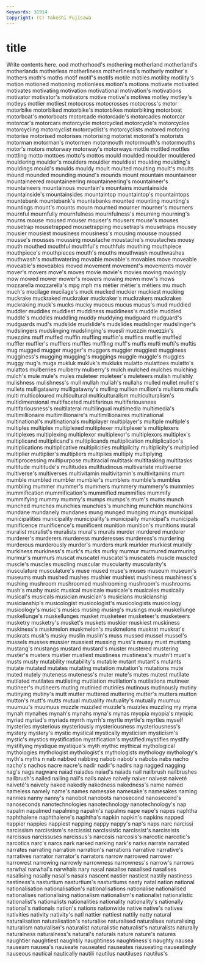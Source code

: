 ```yaml
---
Keywords: 31914 
Copyright: (C) Takeshi Fujisawa
---
```


# title

Write contents here.
ood motherhood's mothering motherland motherland's motherlands motherless motherliness
motherliness's motherly mother's mothers moth's moths motif motif's motifs motile
motiles motility motility's motion motioned motioning motionless motion's motions motivate
motivated motivates motivating motivation motivational motivation's motivations motivator motivator's motivators
motive motive's motives motley motley's motleys motlier motliest motocross motocrosses
motocross's motor motorbike motorbiked motorbike's motorbikes motorbiking motorboat motorboat's motorboats
motorcade motorcade's motorcades motorcar motorcar's motorcars motorcycle motorcycled motorcycle's motorcycles
motorcycling motorcyclist motorcyclist's motorcyclists motored motoring motorise motorised motorises motorising
motorist motorist's motorists motorman motorman's motormen motormouth motormouth's motormouths motor's
motors motorway motorway's motorways mottle mottled mottles mottling motto mottoes
motto's mottos mould moulded moulder mouldered mouldering moulder's moulders mouldier
mouldiest moulding moulding's mouldings mould's moulds mouldy moult moulted moulting
moult's moults mound mounded mounding mound's mounds mount mountain mountaineer
mountaineered mountaineering mountaineering's mountaineer's mountaineers mountainous mountain's mountains mountainside mountainside's
mountainsides mountaintop mountaintop's mountaintops mountebank mountebank's mountebanks mounted mounting mounting's
mountings mount's mounts mourn mourned mourner mourner's mourners mournful mournfully
mournfulness mournfulness's mourning mourning's mourns mouse moused mouser mouser's mousers
mouse's mouses mousetrap mousetrapped mousetrapping mousetrap's mousetraps mousey mousier mousiest
mousiness mousiness's mousing mousse moussed mousse's mousses moussing moustache moustache's
moustaches mousy mouth mouthed mouthful mouthful's mouthfuls mouthing mouthpiece mouthpiece's
mouthpieces mouth's mouths mouthwash mouthwashes mouthwash's mouthwatering movable movable's movables
move moveable moveable's moveables moved movement movement's movements mover mover's
movers move's moves movie movie's movies moving movingly mow mowed
mower mower's mowers mowing mown mow's mows mozzarella mozzarella's mpg
mph ms métier métier's métiers mu much much's mucilage mucilage's
muck mucked muckier muckiest mucking muckrake muckraked muckraker muckraker's muckrakers
muckrakes muckraking muck's mucks mucky mucous mucus mucus's mud muddied
muddier muddies muddiest muddiness muddiness's muddle muddled muddle's muddles muddling
muddy muddying mudguard mudguard's mudguards mud's mudslide mudslide's mudslides mudslinger
mudslinger's mudslingers mudslinging mudslinging's muesli muezzin muezzin's muezzins muff muffed
muffin muffing muffin's muffins muffle muffled muffler muffler's mufflers muffles
muffling muff's muffs mufti mufti's muftis mug mugged mugger mugger's
muggers muggier muggiest mugginess mugginess's mugging mugging's muggings muggle muggle's
muggles muggy mug's mugs mukluk mukluk's mukluks mulatto mulattoes mulatto's
mulattos mulberries mulberry mulberry's mulch mulched mulches mulching mulch's mule
mule's mules muleteer muleteer's muleteers mulish mulishly mulishness mulishness's mull
mullah mullah's mullahs mulled mullet mullet's mullets mulligatawny mulligatawny's mulling
mullion mullion's mullions mulls multi multicoloured multicultural multiculturalism multiculturalism's multidimensional
multifaceted multifarious multifariousness multifariousness's multilateral multilingual multimedia multimedia's multimillionaire multimillionaire's
multimillionaires multinational multinational's multinationals multiplayer multiplayer's multiple multiple's multiples multiplex
multiplexed multiplexer multiplexer's multiplexers multiplexes multiplexing multiplexor multiplexor's multiplexors multiplex's
multiplicand multiplicand's multiplicands multiplication multiplication's multiplications multiplicative multiplicities multiplicity multiplicity's
multiplied multiplier multiplier's multipliers multiplies multiply multiplying multiprocessing multipurpose multiracial
multitask multitasking multitasks multitude multitude's multitudes multitudinous multivariate multiverse multiverse's
multiverses multivitamin multivitamin's multivitamins mum mumble mumbled mumbler mumbler's mumblers
mumble's mumbles mumbling mummer mummer's mummers mummery mummery's mummies mummification
mummification's mummified mummifies mummify mummifying mummy mummy's mumps mumps's mum's
mums munch munched munches munchies munchies's munching munchkin munchkins mundane
mundanely mundanes mung munged munging mungs municipal municipalities municipality municipality's
municipally municipal's municipals munificence munificence's munificent munition munition's munitions mural
muralist muralist's muralists mural's murals murder murdered murderer murderer's murderers
murderess murderesses murderess's murdering murderous murderously murder's murders murk murkier
murkiest murkily murkiness murkiness's murk's murks murky murmur murmured murmuring
murmur's murmurs muscat muscatel muscatel's muscatels muscle muscled muscle's muscles
muscling muscular muscularity muscularity's musculature musculature's muse mused muse's muses
museum museum's museums mush mushed mushes mushier mushiest mushiness mushiness's
mushing mushroom mushroomed mushrooming mushroom's mushrooms mush's mushy music musical
musicale musicale's musicales musically musical's musicals musician musician's musicians musicianship
musicianship's musicologist musicologist's musicologists musicology musicology's music's musics musing musing's
musings musk muskellunge muskellunge's muskellunges musket musketeer musketeer's musketeers musketry
musketry's musket's muskets muskier muskiest muskiness muskiness's muskmelon muskmelon's muskmelons
muskrat muskrat's muskrats musk's musky muslin muslin's muss mussed mussel
mussel's mussels musses mussier mussiest mussing muss's mussy must mustang
mustang's mustangs mustard mustard's muster mustered mustering muster's musters mustier
mustiest mustiness mustiness's mustn't must's musts musty mutability mutability's mutable
mutant mutant's mutants mutate mutated mutates mutating mutation mutation's mutations
mute muted mutely muteness muteness's muter mute's mutes mutest mutilate
mutilated mutilates mutilating mutilation mutilation's mutilations mutineer mutineer's mutineers muting
mutinied mutinies mutinous mutinously mutiny mutinying mutiny's mutt mutter muttered
muttering mutter's mutters mutton mutton's mutt's mutts mutual mutuality mutuality's
mutually muumuu muumuu's muumuus muzzle muzzled muzzle's muzzles muzzling my
myna mynah mynahes mynah's mynahs myna's mynas myopia myopia's myopic
myriad myriad's myriads myrrh myrrh's myrtle myrtle's myrtles myself mysteries
mysterious mysteriously mysteriousness mysteriousness's mystery mystery's mystic mystical mystically mysticism
mysticism's mystic's mystics mystification mystification's mystified mystifies mystify mystifying mystique
mystique's myth mythic mythical mythological mythologies mythologist mythologist's mythologists mythology
mythology's myth's myths n nab nabbed nabbing nabob nabob's nabobs
nabs nacho nacho's nachos nacre nacre's nadir nadir's nadirs nag
nagged nagging nag's nags nagware naiad naiades naiad's naiads nail
nailbrush nailbrushes nailbrush's nailed nailing nail's nails naive naively naiver
naivest naiveté naiveté's naivety naked nakedly nakedness nakedness's name named
nameless namely name's names namesake namesake's namesakes naming nannies nanny
nanny's nanobot nanobots nanosecond nanosecond's nanoseconds nanotechnologies nanotechnology nanotechnology's nap
napalm napalmed napalming napalm's napalms nape nape's napes naphtha naphthalene
naphthalene's naphtha's napkin napkin's napkins napped nappier nappies nappiest napping
nappy nappy's nap's naps narc narcissi narcissism narcissism's narcissist narcissistic
narcissist's narcissists narcissus narcissuses narcissus's narcosis narcosis's narcotic narcotic's narcotics
narc's narcs nark narked narking nark's narks narrate narrated narrates
narrating narration narration's narrations narrative narrative's narratives narrator narrator's narrators
narrow narrowed narrower narrowest narrowing narrowly narrowness narrowness's narrow's narrows
narwhal narwhal's narwhals nary nasal nasalise nasalised nasalises nasalising nasally
nasal's nasals nascent nastier nastiest nastily nastiness nastiness's nasturtium nasturtium's
nasturtiums nasty natal nation national nationalisation nationalisation's nationalisations nationalise nationalised
nationalises nationalising nationalism nationalism's nationalist nationalistic nationalist's nationalists nationalities nationality
nationality's nationally national's nationals nation's nations nationwide native native's natives
nativities nativity nativity's natl nattier nattiest nattily natty natural naturalisation
naturalisation's naturalise naturalised naturalises naturalising naturalism naturalism's naturalist naturalistic naturalist's
naturalists naturally naturalness naturalness's natural's naturals nature nature's natures naughtier
naughtiest naughtily naughtiness naughtiness's naughty nausea nauseam nausea's nauseate nauseated
nauseates nauseating nauseatingly nauseous nautical nautically nautili nautilus nautiluses nautilus's
